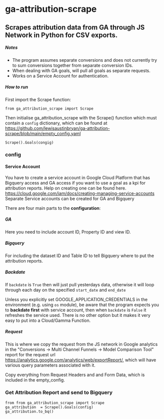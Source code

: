 # ga-attribution-scrape
## Scrapes attribution data from GA through JS Network in Python for CSV exports.

##### Notes
- The program assumes separate conversions and does not currently try to sum conversions together from separate conversion IDs.
- When dealing with GA goals, will pull all goals as separate requests.
- Works on a Service Account for authentication.


##### How to run 

First import the Scrape function:

`from ga_attribution_scrape import Scrape`

Then initialise ga_attribution_scrape with the Scrape() function which must contain a `config` dictionary, which can be found at <https://github.com/lewisaustinbryan/ga-attribution-scrape/blob/main/empty_config.yaml>  

`Scrape().Goals(congig)`

### config
#### Service Account

You have to create a service account in Google Cloud Platform that has Bigquery access and GA access if you want to use a goal as a kpi for attribution reports.
Help on creating one can be found here. <https://cloud.google.com/iam/docs/creating-managing-service-accounts> 
Separate Service accounts can be created for GA and Bigquery

There are four main parts to the **configuration**:

##### GA

Here you need to include account ID, Property ID and view ID. 

##### Bigquery

For including the dataset ID and Table ID to tell Bigquery where to put the attribution reports.

##### Backdate

If `backdate` is `True` then will just pull yesterdays data, otherwise it will loop through each day on the specified `start_date` and `end_date` 

Unless you explicitly set GOOGLE_APPLICATION_CREDENTIALS in the environment (e.g. using `os` module), be aware that the program expects you to **backdate first** with service account, then when `backdate` is `False` it refreshes the service used. There is no other option but it makes it very easy to put into a Cloud/Gamma Function.

##### Request

This is where we copy the request from the JS network in Google analytics in the "Conversions -> Multi Channel Funnels -> Model Comparison Tool" report for the request url <https://analytics.google.com/analytics/web/exportReport/>, which will have various query parameters associated with it.

Copy everything from Request Headers and and Form Data, which is included in the empty_config.     

### Get Attribution Report and send to Bigquery

    from from ga_attribution_scrape import Scrape
    ga_attribution  = Scrape().Goals(config)
    ga_attribution.to_bq()


